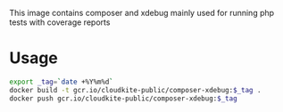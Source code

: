 This image contains composer and xdebug mainly used for running php tests with coverage reports

# Usage
```bash
export _tag=`date +%Y%m%d`
docker build -t gcr.io/cloudkite-public/composer-xdebug:$_tag .
docker push gcr.io/cloudkite-public/composer-xdebug:$_tag
```